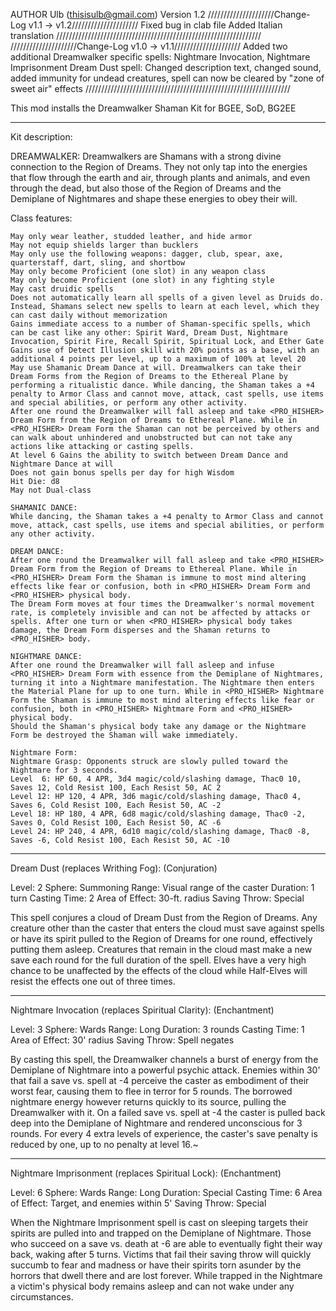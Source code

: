 AUTHOR Ulb (thisisulb@gmail.com)
Version 1.2
/////////////////////Change-Log v1.1 -> v1.2/////////////////////
Fixed bug in clab file
Added Italian translation
/////////////////////////////////////////////////////////////////
/////////////////////Change-Log v1.0 -> v1.1/////////////////////
Added two additional Dreamwalker specific spells: Nightmare Invocation, Nightmare Imprisonment
Dream Dust spell: Changed description text, changed sound, added immunity for undead creatures, spell can now be cleared by "zone of sweet air" effects
/////////////////////////////////////////////////////////////////

This mod installs the Dreamwalker Shaman Kit for BGEE, SoD, BG2EE

******************
Kit description:

DREAMWALKER:
Dreamwalkers are Shamans with a strong divine connection to the Region of Dreams.
They not only tap into the energies that flow through the earth and air, through plants and animals, and even through the dead, but also those of the Region of Dreams and the Demiplane of Nightmares and shape these energies to obey their will. 

Class features:

    May only wear leather, studded leather, and hide armor
    May not equip shields larger than bucklers
    May only use the following weapons: dagger, club, spear, axe, quarterstaff, dart, sling, and shortbow
    May only become Proficient (one slot) in any weapon class
    May only become Proficient (one slot) in any fighting style
    May cast druidic spells
    Does not automatically learn all spells of a given level as Druids do. Instead, Shamans select new spells to learn at each level, which they can cast daily without memorization
    Gains immediate access to a number of Shaman-specific spells, which can be cast like any other: Spirit Ward, Dream Dust, Nightmare Invocation, Spirit Fire, Recall Spirit, Spiritual Lock, and Ether Gate
    Gains use of Detect Illusion skill with 20% points as a base, with an additional 4 points per level, up to a maximum of 100% at level 20
    May use Shamanic Dream Dance at will. Dreamwalkers can take their Dream Forms from the Region of Dreams to the Ethereal Plane by performing a ritualistic dance. While dancing, the Shaman takes a +4 penalty to Armor Class and cannot move, attack, cast spells, use items and special abilities, or perform any other activity. 
	After one round the Dreamwalker will fall asleep and take <PRO_HISHER> Dream Form from the Region of Dreams to Ethereal Plane. While in <PRO_HISHER> Dream Form the Shaman can not be perceived by others and can walk about unhindered and unobstructed but can not take any actions like attacking or casting spells.
    At level 6 Gains the ability to switch between Dream Dance and Nightmare Dance at will
    Does not gain bonus spells per day for high Wisdom
    Hit Die: d8
    May not Dual-class
	
	SHAMANIC DANCE:
	While dancing, the Shaman takes a +4 penalty to Armor Class and cannot move, attack, cast spells, use items and special abilities, or perform any other activity.
	
	DREAM DANCE:
	After one round the Dreamwalker will fall asleep and take <PRO_HISHER> Dream Form from the Region of Dreams to Ethereal Plane. While in <PRO_HISHER> Dream Form the Shaman is immune to most mind altering effects like fear or confusion, both in <PRO_HISHER> Dream Form and <PRO_HISHER> physical body.
	The Dream Form moves at four times the Dreamwalker's normal movement rate, is completely invisible and can not be affected by attacks or spells. After one turn or when <PRO_HISHER> physical body takes damage, the Dream Form disperses and the Shaman returns to <PRO_HISHER> body.
	
	NIGHTMARE DANCE:
	After one round the Dreamwalker will fall asleep and infuse <PRO_HISHER> Dream Form with essence from the Demiplane of Nightmares, turning it into a Nightmare manifestation. The Nightmare then enters the Material Plane for up to one turn. While in <PRO_HISHER> Nightmare Form the Shaman is immune to most mind altering effects like fear or confusion, both in <PRO_HISHER> Nightmare Form and <PRO_HISHER> physical body.
	Should the Shaman's physical body take any damage or the Nightmare Form be destroyed the Shaman will wake immediately.
	
    Nightmare Form:
	Nightmare Grasp: Opponents struck are slowly pulled toward the Nightmare for 3 seconds.
	Level  6: HP 60, 4 APR, 3d4 magic/cold/slashing damage, Thac0 10, Saves 12, Cold Resist 100, Each Resist 50, AC 2 
	Level 12: HP 120, 4 APR, 3d6 magic/cold/slashing damage, Thac0 4, Saves 6, Cold Resist 100, Each Resist 50, AC -2 
	Level 18: HP 180, 4 APR, 6d8 magic/cold/slashing damage, Thac0 -2, Saves 0, Cold Resist 100, Each Resist 50, AC -6 
	Level 24: HP 240, 4 APR, 6d10 magic/cold/slashing damage, Thac0 -8, Saves -6, Cold Resist 100, Each Resist 50, AC -10
	
********************	
Dream Dust (replaces Writhing Fog):
(Conjuration)

Level: 2
Sphere: Summoning
Range: Visual range of the caster
Duration: 1 turn
Casting Time: 2
Area of Effect: 30-ft. radius
Saving Throw: Special

This spell conjures a cloud of Dream Dust from the Region of Dreams. Any creature other than the caster that enters the cloud must save against spells or have its spirit pulled to the Region of Dreams for one round, effectively putting them asleep.
Creatures that remain in the cloud mast make a new save each round for the full duration of the spell. 
Elves have a very high chance to be unaffected by the effects of the cloud while Half-Elves will resist the effects one out of three times.

********************	
Nightmare Invocation (replaces Spiritual Clarity):
(Enchantment)

Level: 3
Sphere: Wards
Range: Long
Duration: 3 rounds
Casting Time: 1
Area of Effect: 30' radius
Saving Throw: Spell negates

By casting this spell, the Dreamwalker channels a burst of energy from the Demiplane of Nightmare into a powerful psychic attack. Enemies within 30' that fail a save vs. spell at -4 perceive the caster as embodiment of their worst fear, causing them to flee in terror for 5 rounds. The borrowed nightmare energy however returns quickly to its source, pulling the Dreamwalker with it. On a failed save vs. spell at -4 the caster is pulled back deep into the Demiplane of Nightmare and rendered unconscious for 3 rounds. For every 4 extra levels of experience, the caster's save penalty is reduced by one, up to no penalty at level 16.~



********************	
Nightmare Imprisonment (replaces Spiritual Lock):
(Enchantment)

Level: 6
Sphere: Wards
Range: Long
Duration: Special
Casting Time: 6
Area of Effect: Target, and enemies within 5'
Saving Throw: Special

When the Nightmare Imprisonment spell is cast on sleeping targets their spirits are pulled into and trapped on the Demiplane of Nightmare. Those who succeed on a save vs. death at -6 are able to eventually fight their way back, waking after 5 turns. Victims that fail their saving throw will quickly succumb to fear and madness or have their spirits torn asunder by the horrors that dwell there and are lost forever. 
While trapped in the Nightmare a victim's physical body remains asleep and can not wake under any circumstances.
